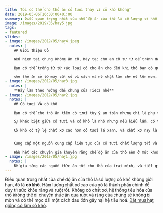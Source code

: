 ```yaml
---
title: Tôi có thể cho thỏ ăn cỏ tươi thay vì cỏ khô không?
date: 2019-05-06T16:00:00+01:00
summary: Điều quan trọng nhất của chế độ ăn của thỏ là số lượng cỏ khô không giới hạn.
image: /images/2019/05/hay5.jpg
tags:
- featured
slides:
- image: /images/2019/05/hay4.jpeg
  notes: |
    ## Giới thiệu Cỏ

    Nếu hiện tại chúng không ăn cỏ, hãy tập cho ăn cỏ từ từ để tránh đau bụng. Ban đầu, giới hạn thời gian chăn thả hoặc lượng cỏ bạn cho ăn.

    Bạn có thể trồng từ từ các loại cỏ cho ăn cho đến khi thỏ bạn có quyền truy cập miễn phí nhiều như chúng muốn ăn và vườn của bạn bắt đầu da dạng loại cỏ tốt để chế biến cỏ khô.

    cho thỏ ăn cỏ từ máy cắt cỏ vì cách mà nó chặt làm cho nó lên men, điều này rất tệ cho những chú thỏ con, và chỉ cho cỏ trồng tốt tránh cắt cỏ nơi gần xe, đường qua lại, hoặc gần nhà máy xả ống khói vào cỏ của bạn.
- image: /images/2019/05/hay3.jpg
  notes: |
    **Hãy làm theo hướng dẫn chung của Tiepz nhé**
- image: /images/2019/05/hay2.jpg
  notes: |
    ## Cỏ tươi VÀ cỏ khô

    Bạn có thể cho thỏ ăn thêm cỏ tươi tùy ý an toàn nhưng chỉ là phụ thêm cho cỏ khô, không phải thay thế cỏ khô.

    Sự khác biệt giữa cỏ tươi và cỏ khô là nhỏ nhưng nếu hiểu lầm, có thể ảnh hưởng đến sức khỏe thỏ của bạn. 

    Cỏ khô có tỷ lệ chất xơ cao hơn cỏ tươi lá xanh, và chất xơ này là cần thiết để giữ cho đường tiêu hóa của chúng di chuyển và điều đó là tốt nhất để giữ cho răng không bị quá tải quá dài ảnh hưởng đến hệ tiêu hoá, hay răng miệng của thỏ.


    Cung cấp một nguồn cung cấp liên tục của cỏ tươi chất lượng tốt và cỏ khô. Các loại mà hầu hết những con thỏ thích là Timothy, Oaten, Wheaten, Pasture, Paddock, Lawn hoặc Ryegrass đều có. Không nên cho thỏ trưởng thành ăn cỏ khô alfalfa (cỏ linh lăng) hoặc cỏ ba lá vì chúng quá giàu protein và canxi. Cỏ linh lăng có nhiều protein hơn cỏ khô, khiến nó quá béo để nuôi làm thức ăn chính cho thỏ trưởng thành trung bình. Nó có thể tốt cho thỏ con để lớn lên hoặc tăng cân cho một con thỏ thiếu cân.

    Hầu hết các chuyên gia khuyên rằng chế độ ăn của thỏ nên ở mức khoảng 80%  cỏ khô hoặc hơn trong khi mỗi chú thỏ của bạn có loại cỏ khô mà nó thích và cần, bạn có thể cho chúng ăn cỏ hoặc để chúng gặm cỏ. Bạn có thể thấy rằng mỗi con thỏ có sở thích và thích thú khác nhau, vì vậy khi bạn tìm thấy những gì nó thích, hãy tiếp tục và nếu giới thiệu các loại cỏ mới bắt đầu với những phần nhỏ để tránh làm đảo lộn hệ thống tiêu hóa thỏ của bạn.
- image: /images/2019/05/hay1.jpg
  notes: |
    Để gia tăng các nguồn thức ăn tốt cho thỏ của trại mình, và tiết giảm chi phí thức ăn cho thỏ, xin liên hệ bên mình để đặt hàng hoặc vào website [tieps shop][1].
---
```

Điều quan trọng nhất của chế độ ăn của thỏ là số lượng cỏ khô không giới hạn, đó là **cỏ khô**. Hàm lượng chất xơ cao của nó là thành phần chính để duy trì sức khỏe răng và ruột tốt. Không có chất xơ, hệ thống tiêu hóa của thỏ không thể di chuyển thức ăn qua ruột và răng của chúng sẽ không bị mòn và có thể mọc dài một cách đau đớn gây hại hệ tiêu hoá. [Đặt mua hạt giống cỏ làm cỏ khô][1].

[1]: /contact
